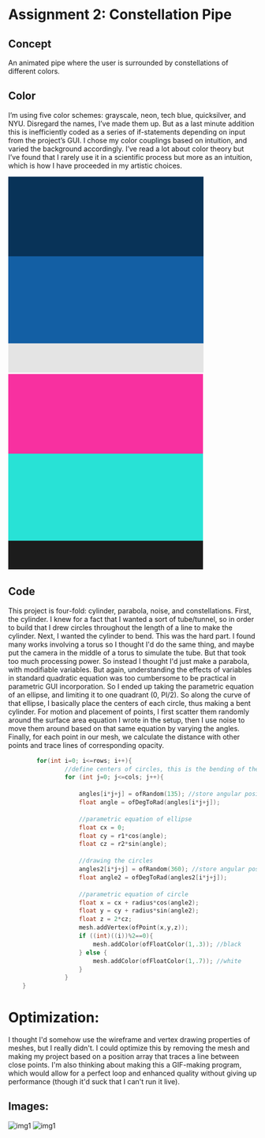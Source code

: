 # Assignment 2: Constellation Pipe

## Concept
An animated pipe where the user is surrounded by constellations of different colors.

## Color
I’m using five color schemes: grayscale, neon, tech blue, quicksilver, and NYU. Disregard the names, I’ve made them up. But as a last minute addition this is inefficiently coded as a series of if-statements depending on input from the project’s GUI. I chose my color couplings based on intuition, and varied the background accordingly. I’ve read a lot about color theory but I’ve found that I rarely use it in a scientific process but more as an intuition, which is how I have proceeded in my artistic choices. 

![img1](https://github.com/soablackwhite/SoftwareArt/blob/main/Assignment%202/Screen%20Shot%202021-04-19%20at%201.05.45%20PM.png)
![img1](https://github.com/soablackwhite/SoftwareArt/blob/main/Assignment%202/Screen%20Shot%202021-04-19%20at%201.03.40%20PM.png)

## Code
This project is four-fold: cylinder, parabola, noise, and constellations. First, the cylinder. I knew for a fact that I wanted a sort of tube/tunnel, so in order to build that I drew circles throughout the length of a line to make the cylinder. Next, I wanted the cylinder to bend. This was the hard part. I found many works involving a torus so I thought I'd do the same thing, and maybe put the camera in the middle of a torus to simulate the tube. But that took too much processing power. So instead I thought I'd just make a parabola, with modifiable variables. But again, understanding the effects of variables in standard quadratic equation was too cumbersome to be practical in parametric GUI incorporation. So I ended up taking the parametric equation of an ellipse, and limiting it to one quadrant (0, PI/2). So along the curve of that ellipse, I basically place the centers of each circle, thus making a bent cylinder. For motion and placement of points, I first scatter them randomly around the surface area equation I wrote in the setup, then I use noise to move them around based on that same equation by varying the angles. Finally, for each point in our mesh, we calculate the distance with other points and trace lines of corresponding opacity. 

```C++
        for(int i=0; i<=rows; i++){
                //define centers of circles, this is the bending of the tunnel
                for (int j=0; j<=cols; j++){

                    angles[i*j+j] = ofRandom(135); //store angular positions
                    float angle = ofDegToRad(angles[i*j+j]);

                    //parametric equation of ellipse
                    float cx = 0;
                    float cy = r1*cos(angle);
                    float cz = r2*sin(angle);

                    //drawing the circles
                    angles2[i*j+j] = ofRandom(360); //store angular positions
                    float angle2 = ofDegToRad(angles2[i*j+j]);

                    //parametric equation of circle
                    float x = cx + radius*cos(angle2);
                    float y = cy + radius*sin(angle2);
                    float z = 2*cz;
                    mesh.addVertex(ofPoint(x,y,z));
                    if ((int)((i))%2==0){
                        mesh.addColor(ofFloatColor(1,.3)); //black
                    } else {
                        mesh.addColor(ofFloatColor(1,.7)); //white
                    }
                }
    }
```

# Optimization:
I thought I'd somehow use the wireframe and vertex drawing properties of meshes, but I really didn't. I could optimize this by removing the mesh and making my project based on a position array that traces a line between close points. I'm also thinking about making this a GIF-making program, which would allow for a perfect loop and enhanced quality without giving up performance (though it'd suck that I can't run it live).


## Images:
![img1](https://github.com/soablackwhite/SoftwareArt/blob/main/Assignment%202/neonTunnel.gif)
![img1](https://github.com/soablackwhite/SoftwareArt/blob/main/Assignment%202/loko-min.gif)
